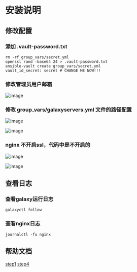 # 安装说明
## 修改配置
### 添加 .vault-password.txt
```
rm -rf group_vars/secret.yml
openssl rand -base64 24 > .vault-password.txt
ansible-vault create group_vars/secret.yml
vault_id_secret: secret # CHANGE ME NOW!!!
```
### 修改管理员用户邮箱
![image](https://github.com/ywj0101/galaxy-install/assets/55040324/c1f39f61-94c0-4c67-9137-fa74dc0bf217)

### 修改 group_vars/galaxyservers.yml 文件的路径配置
![image](https://github.com/ywj0101/galaxy-install/assets/55040324/ed3e5932-59d8-4b8f-8285-0574209fefd8)

![image](https://github.com/ywj0101/galaxy-install/assets/55040324/7daf47dd-6716-4163-b3f3-b3908ecd1d42)

### nginx 不开启ssl，代码中是不开启的
![image](https://github.com/ywj0101/galaxy-install/assets/55040324/e3d6ce15-059f-4fba-ad7a-bd66c7d6c343)

![image](https://github.com/ywj0101/galaxy-install/assets/55040324/5f3f9350-0e88-41d5-a4ae-1725fdad2c6f)

## 查看日志
### 查看galaxy运行日志
```
galaxyctl follow
```
### 查看nginx日志
```
journalctl -fu nginx
```

## 帮助文档
[step1](https://training.galaxyproject.org/training-material/topics/admin/tutorials/ansible-galaxy/tutorial.html#requirements)
[step4](https://training.galaxyproject.org/training-material/topics/admin/tutorials/tus/tutorial.html)

